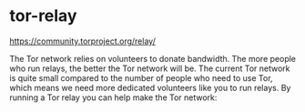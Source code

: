 # tor-relay

https://community.torproject.org/relay/

The Tor network relies on volunteers to donate bandwidth. The more people who
run relays, the better the Tor network will be. The current Tor network is
quite small compared to the number of people who need to use Tor, which means
we need more dedicated volunteers like you to run relays. By running a Tor
relay you can help make the Tor network:
